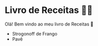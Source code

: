 # Livro de Receitas :woman_cook:

Olá! Bem vindo ao meu livro de Receitas :wave:

- Strogonoff de Frango
- Pavê